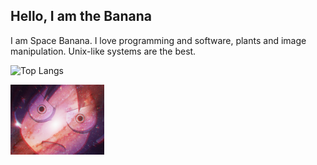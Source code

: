 ## Hello, I am the Banana
I am Space Banana. I love programming and software, plants and image manipulation. Unix-like systems are the best.
   
![Top Langs](https://github-readme-stats.vercel.app/api/top-langs/?username=spacebanana420&layout=compact&theme=dark)

<img src="img/Yukaridromeda_quarter.png" width="150" />
